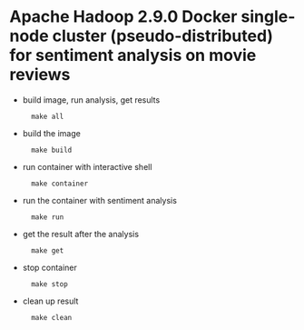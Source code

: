 # Apache Hadoop 2.9.0 Docker single-node cluster (pseudo-distributed) for sentiment analysis on movie reviews

* build image, run analysis, get results

		make all
		
* build the image	

		make build

* run container with interactive shell

		make container

* run the container with sentiment analysis

		make run

* get the result after the analysis

		make get

* stop container

		make stop

* clean up result 

		make clean



